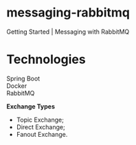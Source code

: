 # messaging-rabbitmq
Getting Started | Messaging with RabbitMQ

# Technologies
Spring Boot  
Docker  
RabbitMQ  

**Exchange Types**

- Topic Exchange;
- Direct Exchange;
- Fanout Exchange.
